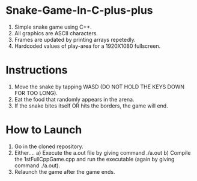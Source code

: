 # Snake-Game-In-C-plus-plus

1) Simple snake game using C++.
2) All graphics are ASCII characters.
3) Frames are updated by printing arrays repetedly.
4) Hardcoded values of play-area for a 1920X1080 fullscreen.

# Instructions

1) Move the snake by tapping WASD (DO NOT HOLD THE KEYS DOWN FOR TOO LONG).
2) Eat the food that randomly appears in the arena.
3) If the snake bites itself OR hits the borders, the game will end.


# How to Launch

1) Go in the cloned repository.
2) Either....
	a) Execute the a.out file by giving command ./a.out
	b) Compile the 1stFullCppGame.cpp and run the executable
	   (again by giving command ./a.out).
3) Relaunch the game after the game ends.
